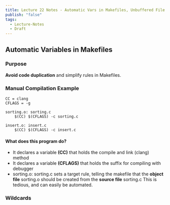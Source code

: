 ```yaml
---
title: Lecture 22 Notes - Automatic Vars in Makefiles, Unbuffered File I-O
publish: "false"
tags:
  - Lecture-Notes
  - Draft
---
```


## Automatic Variables in Makefiles

### Purpose
**Avoid code duplication** and simplify rules in Makefiles.

### Manual Compilation Example
```make
CC = clang
CFLAGS = -g

sorting.o: sorting.c
    $(CC) $(CFLAGS) -c sorting.c

insert.o: insert.c
    $(CC) $(CFLAGS) -c insert.c
```
#### What does this program do?
* It declares a variable **(CC)** that holds the compile and link (clang) method
* It declares a variable **(CFLAGS)** that holds the suffix for compiling with debugger
* sorting.o: sorting.c sets a target rule, telling the makefile that the **object file** sorting.o should be created from the **source file** sorting.c
This is tedious, and can easily be automated. 

### Wildcards

